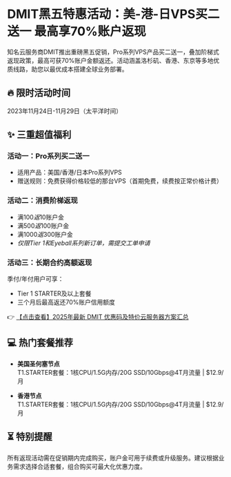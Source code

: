 # DMIT黑五特惠活动：美-港-日VPS买二送一 最高享70%账户返现

知名云服务商DMIT推出重磅黑五促销，Pro系列VPS产品买二送一，叠加阶梯式返现政策，最高可获70%账户金额返还。活动涵盖洛杉矶、香港、东京等多地优质线路，助您以最优成本搭建全球业务部署。

## 🔥 限时活动时间
2023年11月24日-11月29日（太平洋时间）

## ✨ 三重超值福利

### 活动一：Pro系列买二送一
- 适用产品：美国/香港/日本Pro系列VPS
- 赠送规则：免费获得价格较低的那台VPS（首期免费，续费按正常价格计费）

### 活动二：消费阶梯返现
- 满$100返$10账户金
- 满$500返$100账户金  
- 满$1000返$300账户金
- *仅限Tier 1和Eyeball系列新订单，需提交工单申请*

### 活动三：长期合约高额返现
季付/年付用户可享：
- Tier 1 STARTER及以上套餐
- 三个月后最高返还70%账户信用额度

👉 [【点击查看】2025年最新 DMIT 优惠码及特价云服务器方案汇总](https://bit.ly/dmit_coupon)

## 💻 热门套餐推荐
- **美国圣何塞节点**  
  T1.STARTER套餐：1核CPU/1.5G内存/20G SSD/10Gbps@4T月流量 | $12.9/月

- **香港节点**  
  T1.STARTER套餐：1核CPU/1.5G内存/20G SSD/10Gbps@4T月流量 | $12.9/月

## ⏳ 特别提醒
所有返现活动需在促销期内完成购买，账户金可用于续费或升级服务。建议根据业务需求选择合适套餐，组合购买可最大化优惠力度。